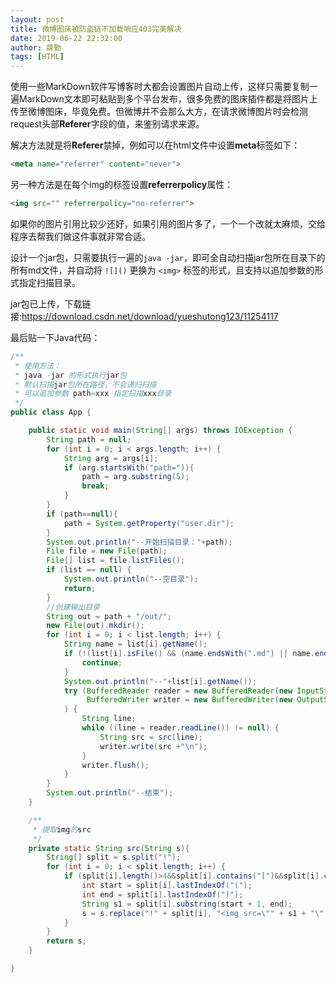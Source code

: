```yaml
---
layout: post
title: 微博图床被防盗链不加载响应403完美解决
date: 2019-06-22 22:32:00
author: 薛勤
tags: [HTML]
---
```

使用一些MarkDown软件写博客时大都会设置图片自动上传，这样只需要复制一遍MarkDown文本即可粘贴到多个平台发布，很多免费的图床插件都是将图片上传至微博图床，毕竟免费。但微博并不会那么大方，在请求微博图片时会检测request头部**Referer**字段的值，来鉴别请求来源。

解决方法就是将**Referer**禁掉，例如可以在html文件中设置**meta**标签如下：

```html
<meta name="referrer" content="never">
```

另一种方法是在每个img的标签设置**referrerpolicy**属性：

```html
<img src="" referrerpolicy="no-referrer">
```

如果你的图片引用比较少还好，如果引用的图片多了，一个一个改就太麻烦，交给程序去帮我们做这件事就非常合适。

设计一个jar包，只需要执行一遍的`java -jar`，即可全自动扫描jar包所在目录下的所有md文件，并自动将 `![]()` 更换为 `<img>` 标签的形式，且支持以追加参数的形式指定扫描目录。

jar包已上传，下载链接:https://download.csdn.net/download/yueshutong123/11254117

最后贴一下Java代码：

```java
/**
 * 使用方法：
 * java -jar 的形式执行jar包
 * 默认扫描jar包所在路径，不会递归扫描
 * 可以追加参数 path=xxx 指定扫描xxx目录
 */
public class App {

    public static void main(String[] args) throws IOException {
        String path = null;
        for (int i = 0; i < args.length; i++) {
            String arg = args[i];
            if (arg.startsWith("path=")){
                path = arg.substring(5);
                break;
            }
        }
        if (path==null){
            path = System.getProperty("user.dir");
        }
        System.out.println("--开始扫描目录："+path);
        File file = new File(path);
        File[] list = file.listFiles();
        if (list == null) {
            System.out.println("--空目录");
            return;
        }
        //创建输出目录
        String out = path + "/out/";
        new File(out).mkdir();
        for (int i = 0; i < list.length; i++) {
            String name = list[i].getName();
            if (!(list[i].isFile() && (name.endsWith(".md") || name.endsWith(".MD")))) {
                continue;
            }
            System.out.println("--"+list[i].getName());
            try (BufferedReader reader = new BufferedReader(new InputStreamReader(new FileInputStream(list[i])));
                 BufferedWriter writer = new BufferedWriter(new OutputStreamWriter(new FileOutputStream(new File(out+name))))
            ) {
                String line;
                while ((line = reader.readLine()) != null) {
                    String src = src(line);
                    writer.write(src +"\n");
                }
                writer.flush();
            }
        }
        System.out.println("--结束");
    }

    /**
     * 提取img的src
     */
    private static String src(String s){
        String[] split = s.split("!");
        for (int i = 0; i < split.length; i++) {
            if (split[i].length()>4&&split[i].contains("[")&&split[i].contains("]")&&split[i].contains("(")&&split[i].contains(")")){
                int start = split[i].lastIndexOf("(");
                int end = split[i].lastIndexOf(")");
                String s1 = split[i].substring(start + 1, end);
                s = s.replace("!" + split[i], "<img src=\"" + s1 + "\" referrerPolicy=\"no-referrer\"/>");
            }
        }
        return s;
    }

}
```

